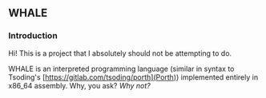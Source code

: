 ## WHALE

### Introduction
Hi! This is a project that I absolutely should not be attempting to do.

WHALE is an interpreted programming language (similar in syntax to Tsoding's [https://gitlab.com/tsoding/porth](Porth)) implemented entirely in x86_64 assembly.
Why, you ask? *Why not?*
